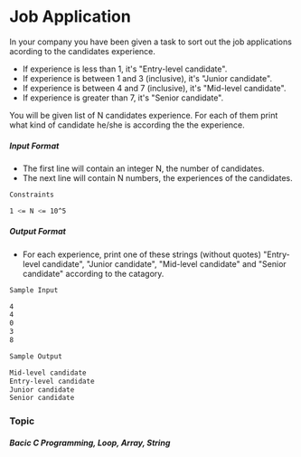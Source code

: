 # Job Application

In your company you have been given a task to sort out the job applications acording to the candidates experience.

- If experience is less than 1, it's "Entry-level candidate".
- If experience is between 1 and 3 (inclusive), it's "Junior candidate".
- If experience is between 4 and 7 (inclusive), it's "Mid-level candidate".
- If experience is greater than 7, it's "Senior candidate".

You will be given list of N candidates experience. For each of them print what kind of candidate he/she is according the the experience.

##### Input Format

- The first line will contain an integer N, the number of candidates.
- The next line will contain N numbers, the experiences of the candidates.

```bash
Constraints

1 <= N <= 10^5
```
##### Output Format

- For each experience, print one of these strings (without quotes) "Entry-level candidate", "Junior candidate", "Mid-level candidate" and "Senior candidate" according to the catagory.

```bash
Sample Input

4
4
0
3
8

Sample Output

Mid-level candidate
Entry-level candidate
Junior candidate
Senior candidate
```
### Topic

##### Bacic C Programming, Loop, Array, String